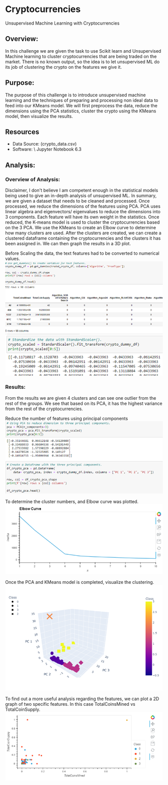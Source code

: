 # Cryptocurrencies
Unsupervised Machine Learning with Cryptocurrencies

## Overview:
In this challenge we are given the task to use Scikit learn and Unsupervised Machine learning to cluster cryptocurrencies that are being traded on the market. There is no known output, so the idea is to let unsupervised ML do its job of clustering the crypto on the features we give it.

## Purpose:
The purpose of this challenge is to introduce unsupervised machine learning and the techniques of preparing and processing non ideal data to feed into our KMeans model. We will first preprocess the data, reduce the dimensions using the PCA statistics, cluster the crypto using the KMeans model, then visualize the results.             

## Resources
* Data Source: (crypto_data.csv)
* Software: 
\ Jupyter Notebook 6.3

## Analysis:
### Overview of Analysis:
Disclaimer, I don't believe I am competent enough in the statistical models being used to give an in-depth analysis of unsupervised ML. In summary, we are given a dataset that needs to be cleaned and processed. Once processed, we reduce the dimensions of the features using PCA. PCA uses linear algebra and eigenvectors/ eigenvalues to reduce the dimensions into 3 components. Each feature will have its own weight in the statistics. Once reduced, the K-means model is used to cluster the cryptocurrencies based on the 3 PCA. We use the KMeans to create an Elbow curve to determine how many clusters are used. After the clusters are created, we can create a clustered dataframe containing the cryptocurrencies and the clusters it has been assigned in. We can then graph the results in a 3D plot.

Before Scaling the data, the text features had to be converted to numerical values. 
![Get Dummies](https://github.com/lo7kyle/Cryptocurrencies/blob/main/Resources/texttonumbers.PNG) 
![Scaled Data](https://github.com/lo7kyle/Cryptocurrencies/blob/main/Resources/standardscalar.PNG) 

### Results:
From the results we are given 4 clusters and can see one outlier from the rest of the groups. We see that based on its PCA, it has the highest variance from the rest of the cryptocurrencies. 

Reduce the number of features using principal components
![Principal Component Analysis](https://github.com/lo7kyle/Cryptocurrencies/blob/main/Resources/3pca.PNG) 

To determine the cluster numbers, and Elbow curve was plotted. 
![Elbow Curve](https://github.com/lo7kyle/Cryptocurrencies/blob/main/Resources/Elbow_Curve.PNG) 
 
Once the PCA and KMeans model is completed, visualize the clustering. 
![3D Visualization](https://github.com/lo7kyle/Cryptocurrencies/blob/main/Resources/3d.PNG) 

To find out a more useful analysis regarding the features, we can plot a 2D graph of two specific features. In this case TotalCoinsMined vs TotalCoinSupply.
![2D Visualization](https://github.com/lo7kyle/Cryptocurrencies/blob/main/Resources/2d.PNG)
